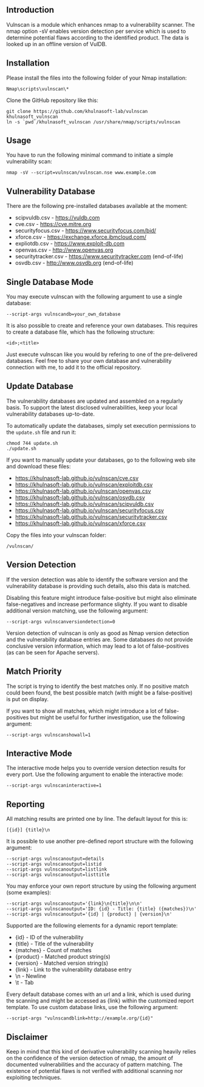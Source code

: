 ## Introduction

Vulnscan is a module which enhances nmap to a vulnerability scanner. The nmap option -sV enables version detection per service which is used to determine potential flaws according to the identified product. The data is looked up in an offline version of VulDB.

## Installation

Please install the files into the following folder of your Nmap installation:

    Nmap\scripts\vulnscan\*

Clone the GitHub repository like this:

    git clone https://github.com/khulnasoft-lab/vulnscan khulnasoft_vulnscan
    ln -s `pwd`/khulnasoft_vulnscan /usr/share/nmap/scripts/vulnscan

## Usage

You have to run the following minimal command to initiate a simple vulnerability scan:

    nmap -sV --script=vulnscan/vulnscan.nse www.example.com

## Vulnerability Database

There are the following pre-installed databases available at the moment:

* scipvuldb.csv - https://vuldb.com
* cve.csv - https://cve.mitre.org
* securityfocus.csv - https://www.securityfocus.com/bid/
* xforce.csv - https://exchange.xforce.ibmcloud.com/
* expliotdb.csv - https://www.exploit-db.com
* openvas.csv - http://www.openvas.org
* securitytracker.csv - https://www.securitytracker.com (end-of-life)
* osvdb.csv - http://www.osvdb.org (end-of-life)

## Single Database Mode

You may execute vulnscan with the following argument to use a single database:

    --script-args vulnscandb=your_own_database

It is also possible to create and reference your own databases. This requires to create a database file, which has the following structure:

    <id>;<title>

Just execute vulnscan like you would by refering to one of the pre-delivered databases. Feel free to share your own database and vulnerability connection with me, to add it to the official repository.

## Update Database

The vulnerability databases are updated and assembled on a regularly basis. To support the latest disclosed vulnerabilities, keep your local vulnerability databases up-to-date.

To automatically update the databases, simply set execution permissions to the `update.sh` file and run it:

    chmod 744 update.sh
    ./update.sh

If you want to manually update your databases, go to the following web site and download these files:

* https://khulnasoft-lab.github.io/vulnscan/cve.csv
* https://khulnasoft-lab.github.io/vulnscan/exploitdb.csv
* https://khulnasoft-lab.github.io/vulnscan/openvas.csv
* https://khulnasoft-lab.github.io/vulnscan/osvdb.csv
* https://khulnasoft-lab.github.io/vulnscan/scipvuldb.csv
* https://khulnasoft-lab.github.io/vulnscan/securityfocus.csv
* https://khulnasoft-lab.github.io/vulnscan/securitytracker.csv
* https://khulnasoft-lab.github.io/vulnscan/xforce.csv

Copy the files into your vulnscan folder:

    /vulnscan/

## Version Detection

If the version detection was able to identify the software version and the vulnerability database is providing such details, also this data is matched.

Disabling this feature might introduce false-positive but might also eliminate false-negatives and increase performance slighty. If you want to disable additional version matching, use the following argument:

    --script-args vulnscanversiondetection=0

Version detection of vulnscan is only as good as Nmap version detection and the vulnerability database entries are. Some databases do not provide conclusive version information, which may lead to a lot of false-positives (as can be seen for Apache servers).

## Match Priority

The script is trying to identify the best matches only. If no positive match could been found, the best possible match (with might be a false-positive) is put on display.

If you want to show all matches, which might introduce a lot of false-positives but might be useful for further investigation, use the following argument:

    --script-args vulnscanshowall=1

## Interactive Mode

The interactive mode helps you to override version detection results for every port. Use the following argument to enable the interactive mode:

    --script-args vulnscaninteractive=1

## Reporting

All matching results are printed one by line. The default layout for this is:

    [{id}] {title}\n

It is possible to use another pre-defined report structure with the following argument:

    --script-args vulnscanoutput=details
    --script-args vulnscanoutput=listid
    --script-args vulnscanoutput=listlink
    --script-args vulnscanoutput=listtitle

You may enforce your own report structure by using the following argument (some examples):

    --script-args vulnscanoutput='{link}\n{title}\n\n'
    --script-args vulnscanoutput='ID: {id} - Title: {title} ({matches})\n'
    --script-args vulnscanoutput='{id} | {product} | {version}\n'

Supported are the following elements for a dynamic report template:

* {id} - ID of the vulnerability
* {title} - Title of the vulnerability
* {matches} - Count of matches
* {product} - Matched product string(s)
* {version} - Matched version string(s)
* {link} - Link to the vulnerability database entry
* \n - Newline
* \t - Tab

Every default database comes with an url and a link, which is used during the scanning and might be accessed as {link} within the customized report template. To use custom database links, use the following argument:

    --script-args "vulnscandblink=http://example.org/{id}"

## Disclaimer

Keep in mind that this kind of derivative vulnerability scanning heavily relies on the confidence of the version detection of nmap, the amount of documented vulnerabilities and the accuracy of pattern matching. The existence of potential flaws is not verified with additional scanning nor exploiting techniques.
